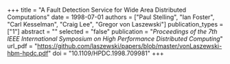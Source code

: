 +++
title = "A Fault Detection Service for Wide Area Distributed Computations"
date = 1998-07-01
authors = ["Paul Stelling", "Ian Foster", "Carl Kesselman", "Craig Lee", "Gregor von Laszewski"]
publication_types = ["1"]
abstract = ""
selected = "false"
publication = "*Proceedings of the 7th IEEE International Symposium on High Performance Distributed Computing*"
url_pdf = "https://github.com/laszewski/papers/blob/master/vonLaszewski-hbm-hpdc.pdf"
doi = "10.1109/HPDC.1998.709981"
+++

